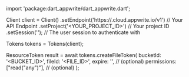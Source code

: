 import 'package:dart_appwrite/dart_appwrite.dart';

Client client = Client()
    .setEndpoint('https://<REGION>.cloud.appwrite.io/v1') // Your API Endpoint
    .setProject('<YOUR_PROJECT_ID>') // Your project ID
    .setSession(''); // The user session to authenticate with

Tokens tokens = Tokens(client);

ResourceToken result = await tokens.createFileToken(
    bucketId: '<BUCKET_ID>',
    fileId: '<FILE_ID>',
    expire: '', // (optional)
    permissions: ["read("any")"], // (optional)
);
